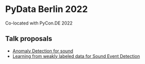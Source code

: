 
# PyData Berlin 2022
Co-located with PyCon.DE 2022

## Talk proposals

- [Anomaly Detection for sound](./anomaly_detection_sound.md)
- [Learning from weakly labeled data for Sound Event Detection](./weakly_supervised_sed.md)

